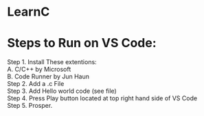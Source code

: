 # LearnC

# Steps to Run on VS Code: 

Step 1. Install These extentions:     
        A. C/C++ by Microsoft     
        B. Code Runner by Jun Haun     
Step 2. Add a .c File     
Step 3. Add Hello world code (see file)     
Step 4. Press Play button located at top right hand side of VS Code     
Step 5. Prosper.     
